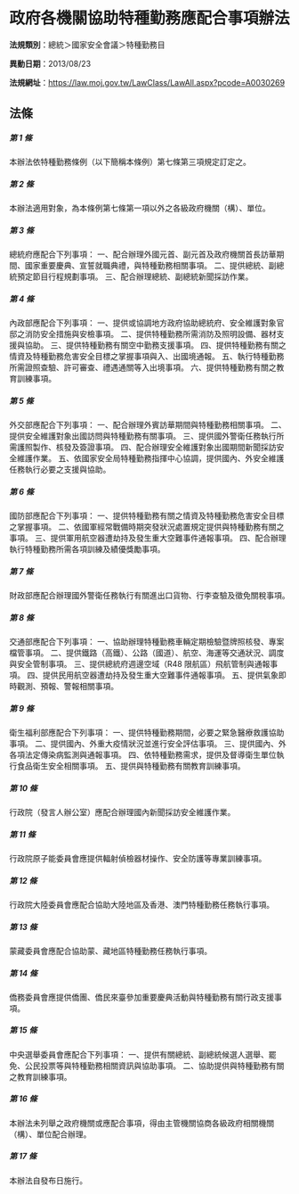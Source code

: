 # 政府各機關協助特種勤務應配合事項辦法

**法規類別**：總統＞國家安全會議＞特種勤務目

**異動日期**：2013/08/23  

**法規網址**：https://law.moj.gov.tw/LawClass/LawAll.aspx?pcode=A0030269





## 法條
##### 第 1 條
本辦法依特種勤務條例（以下簡稱本條例）第七條第三項規定訂定之。

##### 第 2 條
本辦法適用對象，為本條例第七條第一項以外之各級政府機關（構）、單位。

##### 第 3 條
總統府應配合下列事項：
一、配合辦理外國元首、副元首及政府機關首長訪華期間、國家重要慶典、宣誓就職典禮，與特種勤務相關事項。
二、提供總統、副總統預定節目行程規劃事項。
三、配合辦理總統、副總統新聞採訪作業。

##### 第 4 條
內政部應配合下列事項：
一、提供或協調地方政府協助總統府、安全維護對象官邸之消防安全措施與安檢事項。
二、提供特種勤務所需消防及照明設備、器材支援與協助。
三、提供特種勤務有關空中勤務支援事項。
四、提供特種勤務有關之情資及特種勤務危害安全目標之掌握事項與入、出國境通報。
五、執行特種勤務所需證照查驗、許可審查、禮遇通關等入出境事項。
六、提供特種勤務有關之教育訓練事項。

##### 第 5 條
外交部應配合下列事項：
一、配合辦理外賓訪華期間與特種勤務相關事項。
二、提供安全維護對象出國訪問與特種勤務有關事項。
三、提供國外警衛任務執行所需護照製作、核發及簽證事項。
四、配合辦理安全維護對象出國期間新聞採訪安全維護作業。
五、依國家安全局特種勤務指揮中心協調，提供國內、外安全維護任務執行必要之支援與協助。

##### 第 6 條
國防部應配合下列事項：
一、提供特種勤務有關之情資及特種勤務危害安全目標之掌握事項。
二、依國軍經常戰備時期突發狀況處置規定提供與特種勤務有關之事項。
三、提供軍用航空器遭劫持及發生重大空難事件通報事項。
四、配合辦理執行特種勤務所需各項訓練及績優獎勵事項。

##### 第 7 條
財政部應配合辦理國外警衛任務執行有關進出口貨物、行李查驗及徵免關稅事項。

##### 第 8 條
交通部應配合下列事項：
一、協助辦理特種勤務車輛定期檢驗暨牌照核發、專案檔管事項。
二、提供鐵路（高鐵）、公路（國道）、航空、海運等交通狀況、調度與安全管制事項。
三、提供總統府週邊空域（R48 限航區）飛航管制與通報事項。
四、提供民用航空器遭劫持及發生重大空難事件通報事項。
五、提供氣象即時觀測、預報、警報相關事項。

##### 第 9 條
衛生福利部應配合下列事項：
一、提供特種勤務期間，必要之緊急醫療救護協助事項。
二、提供國內、外重大疫情狀況並進行安全評估事項。
三、提供國內、外各項法定傳染病監測與通報事項。
四、依特種勤務需求，提供及督導衛生單位執行食品衛生安全相關事項。
五、提供與特種勤務有關教育訓練事項。

##### 第 10 條
行政院（發言人辦公室）應配合辦理國內新聞採訪安全維護作業。

##### 第 11 條
行政院原子能委員會應提供輻射偵檢器材操作、安全防護等專業訓練事項。

##### 第 12 條
行政院大陸委員會應配合協助大陸地區及香港、澳門特種勤務任務執行事項。

##### 第 13 條
蒙藏委員會應配合協助蒙、藏地區特種勤務任務執行事項。

##### 第 14 條
僑務委員會應提供僑團、僑民來臺參加重要慶典活動與特種勤務有關行政支援事項。

##### 第 15 條
中央選舉委員會應配合下列事項：
一、提供有關總統、副總統候選人選舉、罷免、公民投票等與特種勤務相關資訊與協助事項。
二、協助提供與特種勤務有關之教育訓練事項。

##### 第 16 條
本辦法未列舉之政府機關或應配合事項，得由主管機關協商各級政府相關機關（構）、單位配合辦理。

##### 第 17 條
本辦法自發布日施行。


